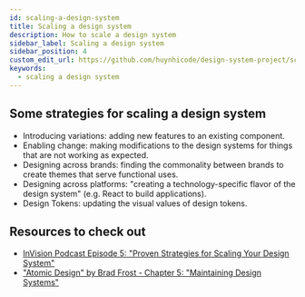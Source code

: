 ```yaml
---
id: scaling-a-design-system
title: Scaling a design system
description: How to scale a design system
sidebar_label: Scaling a design system
sidebar_position: 4
custom_edit_url: https://github.com/huynhicode/design-system-project/scaling-a-design-system.md
keywords:
  - scaling a design system
---
```


## Some strategies for scaling a design system

- Introducing variations: adding new features to an existing component.
- Enabling change: making modifications to the design systems for things that are not working as expected.
- Designing across brands: finding the commonality between brands to create themes that serve functional uses.
- Designing across platforms: "creating a technology-specific flavor of the design system" (e.g. React to build applications).
- Design Tokens: updating the visual values of design tokens.

## Resources to check out

- [InVision Podcast Episode 5: "Proven Strategies for Scaling Your Design System"](https://www.invisionapp.com/design-system-manager/expert-advice/scaling-your-design-system)
- ["Atomic Design" by Brad Frost - Chapter 5: "Maintaining Design Systems"](https://atomicdesign.bradfrost.com/chapter-5/)

